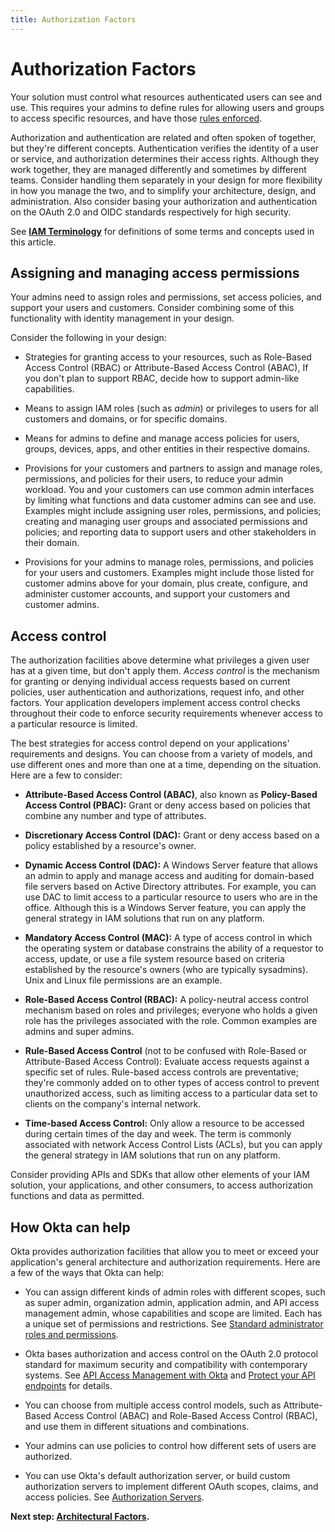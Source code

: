 ```yaml
---
title: Authorization Factors
---
```

# Authorization Factors

Your solution must control what resources authenticated users can see and use. This requires your admins to define rules for allowing users and groups to access specific resources, and have those [rules enforced](#access-control).

Authorization and authentication are related and often spoken of together, but they're different concepts. Authentication verifies the identity of a user or service, and authorization determines their access rights. Although they work together, they are managed differently and sometimes by different teams. Consider handling them separately in your design for more flexibility in how you manage the two, and to simplify your architecture, design, and administration. Also consider basing your authorization and authentication on the OAuth 2.0 and OIDC standards respectively for high security.

See [**IAM Terminology**](/docs/concepts/iam-overview-iam-terminology/) for definitions of some terms and concepts used in this article.

## Assigning and managing access permissions

Your admins need to assign roles and permissions, set access policies, and support your users and customers. Consider combining some of this functionality with identity management in your design.

Consider the following in your design:

- Strategies for granting access to your resources, such as Role-Based Access Control (RBAC) or Attribute-Based Access Control (ABAC), If you don't plan to support RBAC, decide how to support admin-like capabilities.

- Means to assign IAM roles (such as *admin*) or privileges to users for all customers and domains, or for specific domains.

- Means for admins to define and manage access policies for users, groups, devices, apps, and other entities in their respective domains.

- Provisions for your customers and partners to assign and manage roles, permissions, and policies for their users, to reduce your admin workload. You and your customers can use common admin interfaces by limiting what functions and data customer admins can see and use. Examples might include assigning user roles, permissions, and policies; creating and managing user groups and associated permissions and policies; and reporting data to support users and other stakeholders in their domain.

- Provisions for your admins to manage roles, permissions, and policies for your users and customers. Examples might include those listed for customer admins above for your domain, plus create, configure, and administer customer accounts, and support your customers and customer admins.

## Access control

The authorization facilities above determine what privileges a given user has at a given time, but don't apply them. *Access control* is the mechanism for granting or denying individual access requests based on current policies, user authentication and authorizations, request info, and other factors. Your application developers implement access control checks throughout their code to enforce security requirements whenever access to a particular resource is limited.

The best strategies for access control depend on your applications' requirements and designs. You can choose from a variety of models, and use different ones and more than one at a time, depending on the situation. Here are a few to consider:

- **Attribute-Based Access Control (ABAC)**, also known as **Policy-Based Access Control (PBAC):** Grant or deny access based on policies that combine any number and type of attributes.

- **Discretionary Access Control (DAC):** Grant or deny access based on a policy established by a resource's owner.

- **Dynamic Access Control (DAC):** A Windows Server feature that allows an admin to apply and manage access and auditing for domain-based file servers based on Active Directory attributes. For example, you can use DAC to limit access to a particular resource to users who are in the office. Although this is a Windows Server feature, you can apply the general strategy in IAM solutions that run on any platform.

- **Mandatory Access Control (MAC):** A type of access control in which the operating system or database constrains the ability of a requestor to access, update, or use a file system resource based on criteria established by the resource's owners (who are typically sysadmins). Unix and Linux file permissions are an example.

- **Role-Based Access Control (RBAC):** A policy-neutral access control mechanism based on roles and privileges; everyone who holds a given role has the privileges associated with the role. Common examples are admins and super admins.

- **Rule-Based Access Control** (not to be confused with Role-Based or Attribute-Based Access Control): Evaluate access requests against a specific set of rules. Rule-based access controls are preventative; they're commonly added on to other types of access control to prevent unauthorized access, such as limiting access to a particular data set to clients on the company's internal network.

- **Time-based Access Control:** Only allow a resource to be accessed during certain times of the day and week. The term is commonly associated with network Access Control Lists (ACLs), but you can apply the general strategy in IAM solutions that run on any platform.

Consider providing APIs and SDKs that allow other elements of your IAM solution, your applications, and other consumers, to access authorization functions and data as permitted.

## How Okta can help

Okta provides authorization facilities that allow you to meet or exceed your application\'s general architecture and authorization requirements. Here are a few of the ways that Okta can help:

- You can assign different kinds of admin roles with different scopes, such as super admin, organization admin, application admin, and API access management admin, whose capabilities and scope are limited. Each has a unique set of permissions and restrictions. See [Standard administrator roles and permissions](https://help.okta.com/en/prod/Content/Topics/Security/administrators-admin-comparison.htm).

- Okta bases authorization and access control on the OAuth 2.0 protocol standard for maximum security and compatibility with contemporary systems. See [API Access Management with Okta](https://developer.okta.com/docs/concepts/api-access-management/) and [Protect your API endpoints](https://developer.okta.com/docs/guides/protect-your-api/aspnetcore3/main/) for details.

- You can choose from multiple access control models, such as Attribute-Based Access Control (ABAC) and Role-Based Access Control (RBAC), and use them in different situations and combinations.

- Your admins can use policies to control how different sets of users are authorized.

- You can use Okta's default authorization server, or build custom authorization servers to implement different OAuth scopes, claims, and access policies. See [Authorization Servers](https://developer.okta.com/docs/concepts/auth-servers/).

**Next step: [Architectural Factors](/docs/concepts/iam-overview-architectural-factors/).**
